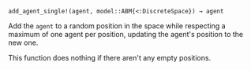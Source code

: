 ```
add_agent_single!(agent, model::ABM{<:DiscreteSpace}) → agent
```

Add the `agent` to a random position in the space while respecting a maximum of one agent per position, updating the agent's position to the new one.

This function does nothing if there aren't any empty positions.
